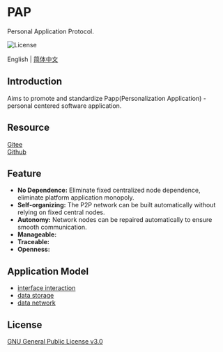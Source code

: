 # PAP

Personal Application Protocol.

![License](https://img.shields.io/badge/license-GPL%20v3-blue)

English | [简体中文](./README_zh.md)

## Introduction

Aims to promote and standardize Papp(Personalization Application) - personal centered software application.

## Resource

[Gitee](https://gitee.com/dfz/PAP)  
[Github](https://github.com/xxyjskx1987/PAP)

## Feature

- **No Dependence:** Eliminate fixed centralized node dependence, eliminate platform application monopoly.  
- **Self-organizing:** The P2P network can be built automatically without relying on fixed central nodes.  
- **Autonomy:** Network nodes can be repaired automatically to ensure smooth communication.  
- **Manageable:**  
- **Traceable:**  
- **Openness:**

## Application Model

- [interface interaction](./interface_interaction/README.md)  
- [data storage](./data_storage/README.md)  
- [data network](./data_network/README.md)

## License

[GNU General Public License v3.0](./LICENSE)
